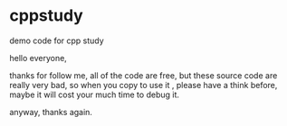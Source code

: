 cppstudy
========

demo code for cpp study

hello everyone,

thanks for follow me, all of the code are free, but these source code are really very bad, so when you copy to use it , please have a think before, maybe it will cost your much time to debug it. 

anyway, thanks again.
